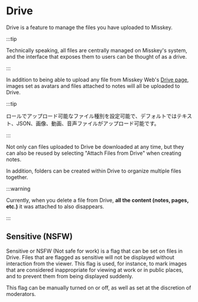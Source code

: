 # Drive

Drive is a feature to manage the files you have uploaded to Misskey.

:::tip

Technically speaking, all files are centrally managed on Misskey's system, and the interface that exposes them to users can be thought of as a drive.

:::

In addition to being able to upload any file from Misskey Web's [Drive page](x-mi-web://my/drive), images set as avatars and files attached to notes will all be uploaded to Drive.

:::tip

ロールでアップロード可能なファイル種別を設定可能で、デフォルトではテキスト、JSON、画像、動画、音声ファイルがアップロード可能です。

:::

Not only can files uploaded to Drive be downloaded at any time, but they can also be reused by selecting "Attach Files from Drive" when creating notes.

In addition, folders can be created within Drive to organize multiple files together.

:::warning

Currently, when you delete a file from Drive, **all the content (notes, pages, etc.)** it was attached to also disappears.

:::

## Sensitive (NSFW)

Sensitive or NSFW (Not safe for work) is a flag that can be set on files in Drive. Files that are flagged as sensitive will not be displayed without interaction from the viewer. This flag is used, for instance, to mark images that are considered inappropriate for viewing at work or in public places, and to prevent them from being displayed suddenly.

This flag can be manually turned on or off, as well as set at the discretion of moderators.

